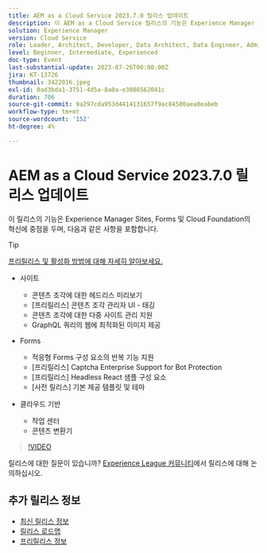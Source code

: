 ```yaml
---
title: AEM as a Cloud Service 2023.7.0 릴리스 업데이트
description: 이 AEM as a Cloud Service 릴리스의 기능은 Experience Manager Sites, Forms 및 Cloud Foundation 혁신에 중점을 둡니다.
solution: Experience Manager
version: Cloud Service
role: Leader, Architect, Developer, Data Architect, Data Engineer, Admin, User
level: Beginner, Intermediate, Experienced
doc-type: Event
last-substantial-update: 2023-07-26T00:00:00Z
jira: KT-13726
thumbnail: 3422016.jpeg
exl-id: 0ad3bda1-3751-4d5a-8a0a-e3086562041c
duration: 706
source-git-commit: 9a297cda953d4414131657f9ac84580aea0eabeb
workflow-type: tm+mt
source-wordcount: '152'
ht-degree: 4%

---
```


# AEM as a Cloud Service 2023.7.0 릴리스 업데이트

이 릴리스의 기능은 Experience Manager Sites, Forms 및 Cloud Foundation의 혁신에 중점을 두며, 다음과 같은 사항을 포함합니다.

>[!TIP]
>
>[프리릴리스 및 활성화 방법에 대해 자세히 알아보세요.](https://experienceleague.adobe.com/docs/experience-manager-cloud-service/content/release-notes/prerelease.html)

* 사이트
   * 콘텐츠 조각에 대한 헤드리스 미리보기
   * [프리릴리스] 콘텐츠 조각 관리자 UI - 태깅
   * 콘텐츠 조각에 대한 다중 사이트 관리 지원
   * GraphQL 쿼리의 웹에 최적화된 이미지 제공

* Forms
   * 적응형 Forms 구성 요소의 반복 기능 지원
   * [프리릴리스] Captcha Enterprise Support for Bot Protection
   * [프리릴리스] Headless React 샘플 구성 요소
   * [사전 릴리스] 기본 제공 템플릿 및 테마

* 클라우드 기반
   * 작업 센터
   * 콘텐츠 변환기

>[!VIDEO](https://video.tv.adobe.com/v/3422016/?learn=on)


릴리스에 대한 질문이 있습니까?  [Experience League 커뮤니티](https://adobe.ly/3Y6CC6J)에서 릴리스에 대해 논의하십시오.

## 추가 릴리스 정보

* [최신 릴리스 정보](https://experienceleague.adobe.com/docs/experience-manager-cloud-service/content/release-notes/home.html?lang=ko-KR)
* [릴리스 로드맵](https://experienceleague.adobe.com/docs/experience-manager-release-information/aem-release-updates/update-releases-roadmap.html)
* [프리릴리스 정보](https://experienceleague.adobe.com/docs/experience-manager-cloud-service/content/release-notes/prerelease.html)
